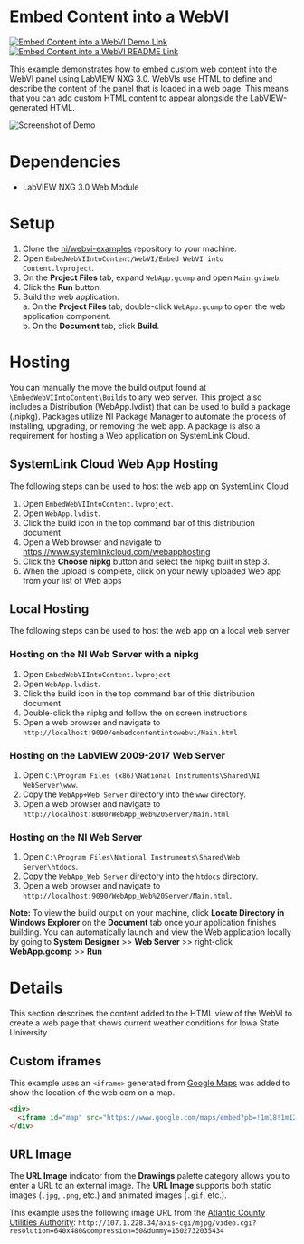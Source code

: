 # Embed Content into a WebVI
[![Embed Content into a WebVI Demo Link](https://img.shields.io/badge/Details-Demo_Link-green.svg)](https://ni.github.io/webvi-examples/EmbedContentIntoWebVI/Builds/WebApp_Web%20Server/Main.html)
[![Embed Content into a WebVI README Link](https://img.shields.io/badge/Details-README_Link-orange.svg)](https://github.com/ni/webvi-examples/tree/master/EmbedContentIntoWebVI)

This example demonstrates how to embed custom web content into the WebVI panel using LabVIEW NXG 3.0. WebVIs use HTML to define and describe the content of the panel that is loaded in a web page. This means that you can add custom HTML content to appear alongside the LabVIEW-generated HTML.

![Screenshot of Demo](https://ni.github.io/webvi-examples/EmbedContentIntoWebVI/Screenshot.gif)

# Dependencies
- LabVIEW NXG 3.0 Web Module

# Setup
1. Clone the [ni/webvi-examples](https://github.com/ni/webvi-examples) repository to your machine.
2. Open `EmbedWebVIIntoContent/WebVI/Embed WebVI into Content.lvproject`.
3. On the **Project Files** tab, expand `WebApp.gcomp` and open `Main.gviweb`.
4. Click the **Run** button.
5. Build the web application.  
  a. On the **Project Files** tab, double-click `WebApp.gcomp` to open the web application component.  
  b. On the **Document** tab, click **Build**.  

# Hosting
You can manually the move the build output found at `\EmbedWebVIIntoContent\Builds` to any web server. This project also includes a Distribution (WebApp.lvdist) that can be used to build a package (.nipkg). Packages utilize NI Package Manager to automate the process of installing, upgrading, or removing the web app. A package is also a requirement for hosting a Web application on SystemLink Cloud.

## SystemLink Cloud Web App Hosting
The following steps can be used to host the web app on SystemLink Cloud
1. Open `EmbedWebVIIntoContent.lvproject`.
2. Open `WebApp.lvdist`.
3. Click the build icon in the top command bar of this distribution document
4. Open a Web browser and navigate to https://www.systemlinkcloud.com/webapphosting
5. Click the **Choose nipkg** button and select the nipkg built in step 3.
6. When the upload is complete, click on your newly uploaded Web app from your list of Web apps

## Local Hosting
The following steps can be used to host the web app on a local web server
### Hosting on the NI Web Server with a nipkg
1. Open `EmbedWebVIIntoContent.lvproject`
2. Open `WebApp.lvdist`.
3. Click the build icon in the top command bar of this distribution document
4. Double-click the nipkg and follow the on screen instructions
5. Open a web browser and navigate to `http://localhost:9090/embedcontentintowebvi/Main.html`

### Hosting on the LabVIEW 2009-2017 Web Server
1. Open `C:\Program Files (x86)\National Instruments\Shared\NI WebServer\www`.
2. Copy the `WebApp+Web Server` directory into the `www` directory.
3. Open a web browser and navigate to `http://localhost:8080/WebApp_Web%20Server/Main.html`

### Hosting on the NI Web Server
1. Open `C:\Program Files\National Instruments\Shared\Web Server\htdocs`.
2. Copy the `WebApp_Web Server` directory into the `htdocs` directory.
3. Open a web browser and navigate to `http://localhost:9090/WebApp_Web%20Server/Main.html`.

**Note:** To view the build output on your machine, click **Locate Directory in Windows Explorer** on the **Document** tab once your application finishes building. You can automatically launch and view the Web application locally by going to **System Designer** >> **Web Server** >> right-click **WebApp.gcomp** >> **Run**

# Details
This section describes the content added to the HTML view of the WebVI to create a web page that shows current weather conditions for Iowa State University.

## Custom iframes
This example uses an `<iframe>` generated from [Google Maps](https://developers.google.com/maps/documentation/embed/guide) was added to show the location of the web cam on a map.
```html
<div>
  <iframe id="map" src="https://www.google.com/maps/embed?pb=!1m18!1m12!1m3!1d3083.9251931399904!2d-74.4527296846353!3d39.380569979499064!2m3!1f0!2f0!3f0!3m2!1i1024!2i768!4f13.1!3m3!1m2!1s0x89c0efaacf825f6f%3A0x6d8892ab37e17426!2s1801+Absecon+Blvd%2C+Atlantic+City%2C+NJ+08401!5e0!3m2!1sen!2sus!4v1502732532752 "width="300" height="250" frameborder="0" style="border:0" allowfullscreen=""></iframe>
</div>
```

## URL Image
The **URL Image** indicator from the **Drawings** palette category allows you to enter a URL to an external image. The **URL Image** supports both static images (`.jpg`, `.png`, etc.) and animated images (`.gif`, etc.).

This example uses the following image URL from the [Atlantic County Utilities Authority](http://www.acua.com/green-initiatives/renewable-energy/windfarm/): `http://107.1.228.34/axis-cgi/mjpg/video.cgi?resolution=640x480&compression=50&dummy=1502732035434`
